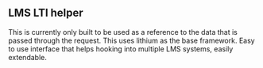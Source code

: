 ## LMS LTI helper

This is currently only built to be used as a reference to the data that is passed through the request.
This uses lithium as the base framework. Easy to use interface that helps hooking into multiple LMS systems, easily extendable.